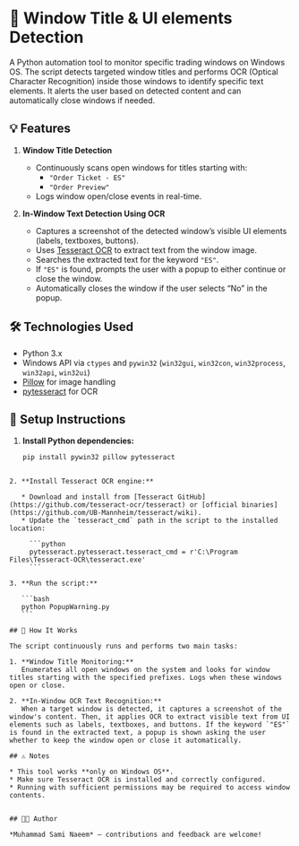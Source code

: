 # 🧐 Window Title & UI elements Detection

A Python automation tool to monitor specific trading windows on Windows OS. The script detects targeted window titles and performs OCR (Optical Character Recognition) inside those windows to identify specific text elements. It alerts the user based on detected content and can automatically close windows if needed.

## 💡 Features

1. **Window Title Detection**  
   - Continuously scans open windows for titles starting with:  
     - `"Order Ticket - ES"`  
     - `"Order Preview"`  
   - Logs window open/close events in real-time.

2. **In-Window Text Detection Using OCR**  
   - Captures a screenshot of the detected window’s visible UI elements (labels, textboxes, buttons).  
   - Uses [Tesseract OCR](https://github.com/tesseract-ocr/tesseract) to extract text from the window image.  
   - Searches the extracted text for the keyword `"ES"`.  
   - If `"ES"` is found, prompts the user with a popup to either continue or close the window.  
   - Automatically closes the window if the user selects “No” in the popup.

## 🛠️ Technologies Used

- Python 3.x  
- Windows API via `ctypes` and `pywin32` (`win32gui`, `win32con`, `win32process`, `win32api`, `win32ui`)  
- [Pillow](https://python-pillow.org/) for image handling  
- [pytesseract](https://github.com/madmaze/pytesseract) for OCR  

## 🔧 Setup Instructions

1. **Install Python dependencies:**
   ```bash
   pip install pywin32 pillow pytesseract
````

2. **Install Tesseract OCR engine:**

   * Download and install from [Tesseract GitHub](https://github.com/tesseract-ocr/tesseract) or [official binaries](https://github.com/UB-Mannheim/tesseract/wiki).
   * Update the `tesseract_cmd` path in the script to the installed location:

     ```python
     pytesseract.pytesseract.tesseract_cmd = r'C:\Program Files\Tesseract-OCR\tesseract.exe'
     ```

3. **Run the script:**

   ```bash
   python PopupWarning.py
   ```

## 🚀 How It Works

The script continuously runs and performs two main tasks:

1. **Window Title Monitoring:**
   Enumerates all open windows on the system and looks for window titles starting with the specified prefixes. Logs when these windows open or close.

2. **In-Window OCR Text Recognition:**
   When a target window is detected, it captures a screenshot of the window's content. Then, it applies OCR to extract visible text from UI elements such as labels, textboxes, and buttons. If the keyword `"ES"` is found in the extracted text, a popup is shown asking the user whether to keep the window open or close it automatically.

## ⚠️ Notes

* This tool works **only on Windows OS**.
* Make sure Tesseract OCR is installed and correctly configured.
* Running with sufficient permissions may be required to access window contents.


## 👨‍💻 Author

*Muhammad Sami Naeem* — contributions and feedback are welcome!
